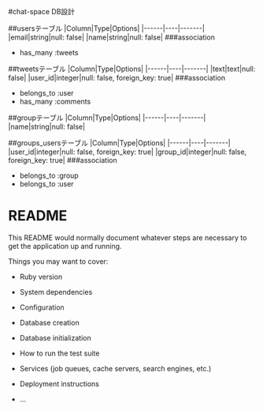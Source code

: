 #chat-space DB設計

##usersテーブル
|Column|Type|Options|
|------|----|-------|
|email|string|null: false|
|name|string|null: false|
###association
- has_many :tweets


##tweetsテーブル
|Column|Type|Options|
|------|----|-------|
|text|text|null: false|
|user_id|integer|null: false, foreign_key: true|
###association
- belongs_to :user
- has_many :comments


##groupテーブル
|Column|Type|Options|
|------|----|-------|
|name|string|null: false|


##groups_usersテーブル
|Column|Type|Options|
|------|----|-------|
|user_id|integer|null: false, foreign_key: true|
|group_id|integer|null: false, foreign_key: true|
###association
- belongs_to :group
- belongs_to :user



















# README

This README would normally document whatever steps are necessary to get the
application up and running.

Things you may want to cover:

* Ruby version

* System dependencies

* Configuration

* Database creation

* Database initialization

* How to run the test suite

* Services (job queues, cache servers, search engines, etc.)

* Deployment instructions

* ...

 